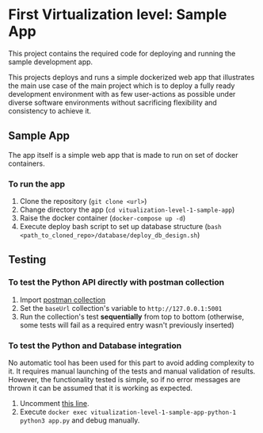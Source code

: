 # First Virtualization level: Sample App

This project contains the required code for deploying and running the sample development app.

This projects deploys and runs a simple dockerized web app that illustrates the main use case of the main project which is to deploy a fully ready development environment with as few user-actions as possible under diverse software environments without sacrificing flexibility and consistency to achieve it.

## Sample App

The app itself is a simple web app that is made to run on set of docker containers.

### To run the app

1. Clone the repository (`git clone <url>`)
2. Change directory the app (`cd vitualization-level-1-sample-app`)
3. Raise the docker container (`docker-compose up -d`)
4. Execute deploy bash script to set up database structure (`bash <path_to_cloned_repo>/database/deploy_db_design.sh`)

## Testing

### To test the Python API directly with postman collection

1. Import [postman collection](https://github.com/martin059/vitualization-level-1-sample-app/blob/master/postman_testing_requests/testing-postman-collection.json)
2. Set the `baseUrl` collection's variable to `http://127.0.0.1:5001`
3. Run the collection's test **sequentially** from top to bottom (otherwise, some tests will fail as a required entry wasn't previously inserted)

### To test the Python and Database integration

No automatic tool has been used for this part to avoid adding complexity to it. It requires manual launching of the tests and manual validation of results. However, the functionality tested is simple, so if no error messages are thrown it can be assumed that it is working as expected.

1. Uncomment [this line](https://github.com/martin059/vitualization-level-1-sample-app/blob/master/python_app_code/app.py#L17).
2. Execute `docker exec vitualization-level-1-sample-app-python-1 python3 app.py` and debug manually.